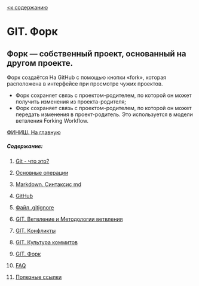 [<к содержанию](./readme.md)

# GIT. Форк

## Форк — собственный проект, основанный на другом проекте.

Форк создаётся На GitHub с помощью кнопки «fork», которая расположена в интерфейсе при просмотре чужих проектов.
 - Форк сохраняет связь с проектом-родителем, по которой он может получить изменения из проекта-родителя;
 - Форк сохраняет связь с проектом-родителем, по которой он может передать изменения в проект-родитель. Это используется в модели ветвления Forking Workflow.

 

[ФИНИШ. На главную](./readme.md)

##### Содержание: 
1. [Git - что это?](./what%20is%20it.md "Жми смелее")

2. [Основные операции](./basic%20operations.md "Кликни")

3. [Markdown. Синтаксис md](./markdown.md "Смелее")

4. [GitHub](./github.md)

5. [Файл .gitignore](./aboutgitignore.md)

6. [GIT. Ветвление и Методологии ветвления](./branch.md)

7. [GIT. Конфликты](./conflikt.md)

8. [GIT. Культура коммитов](./cultere%20commit.md)

9. [GIT. Форк](./fork.md)

10. [FAQ](./faq.md)

11. [Полезные ссылки](./links.md)